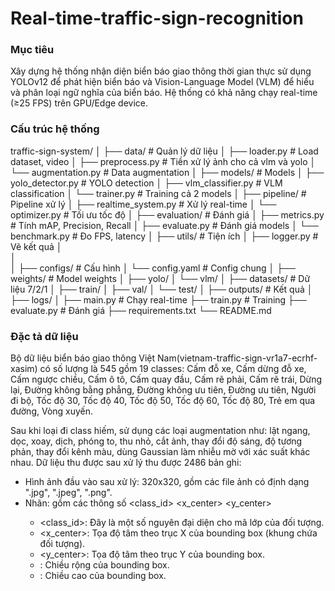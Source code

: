 # Real-time-traffic-sign-recognition

### Mục tiêu

Xây dựng hệ thống nhận diện biển báo giao thông thời gian thực sử dụng YOLOv12 để phát hiện biển báo và Vision-Language Model (VLM) để hiểu và phân loại ngữ nghĩa của biển báo. Hệ thống có khả năng chạy real-time (≥25 FPS) trên GPU/Edge device.

### Cấu trúc hệ thống

traffic-sign-system/
│
├── data/                          # Quản lý dữ liệu
│   ├── loader.py                 # Load dataset, video
│   ├── preprocess.py             # Tiền xử lý ảnh cho cả vlm và yolo
│   └── augmentation.py           # Data augmentation
│
├── models/                        # Models
│   ├── yolo_detector.py          # YOLO detection
│   ├── vlm_classifier.py         # VLM classification
│   └── trainer.py                # Training cả 2 models
│
├── pipeline/                      # Pipeline xử lý
│   ├── realtime_system.py        # Xử lý real-time
│   └── optimizer.py              # Tối ưu tốc độ
│
├── evaluation/                    # Đánh giá
│   ├── metrics.py                # Tính mAP, Precision, Recall
│   ├── evaluate.py               # Đánh giá models
│   └── benchmark.py              # Đo FPS, latency
│
├── utils/                         # Tiện ích
│   ├── logger.py                   # Vẽ kết quả
│   
│   
│
├── configs/                       # Cấu hình
│   └── config.yaml               # Config chung
│
├── weights/                       # Model weights
│   ├── yolo/
│   └── vlm/
│
├── datasets/                      # Dữ liệu 7/2/1
│   ├── train/
│   ├── val/
│   └── test/
│
├── outputs/                       # Kết quả
│   ├── logs/
│
├── main.py                        # Chạy real-time
├── train.py                       # Training
├── evaluate.py                    # Đánh giá
├── requirements.txt
└── README.md

### Đặc tả dữ liệu
Bộ dữ liệu biển báo giao thông Việt Nam(vietnam-traffic-sign-vr1a7-ecrhf-xasim) có số lượng là 545 gồm 19 classes: 
Cấm đỗ xe, Cấm dừng đỗ xe, Cấm ngược chiều, Cấm ô tô, Cấm quay đầu, Cấm rẽ phải, Cấm rẽ trái, Dừng lại, Đường không bằng phẳng,
Đường không ưu tiên, Đường ưu tiên, Người đi bộ, Tốc độ 30, Tốc độ 40, Tốc độ 50, Tốc độ 60, Tốc độ 80, Trẻ em qua đường, Vòng xuyến.

Sau khi loại đi class hiếm, sử dụng các loại augmentation như: lật ngang, dọc, xoay, dịch, phóng to, thu nhỏ, cắt ảnh, thay đổi 
độ sáng, độ tương phản, thay đổi kênh màu, dùng Gaussian làm nhiễu mờ với xác suất khác nhau.
Dữ liệu thu được sau xử lý thu được 2486 bản ghi:

- Hình ảnh đầu vào sau xử lý: 320x320, gồm các file ảnh có định dạng ".jpg", ".jpeg", ".png".
- Nhãn: gồm các thông số <class_id> <x_center> <y_center> <width> <height>
   - <class_id>: Đây là một số nguyên đại diện cho mã lớp của đối tượng.
   - <x_center>: Tọa độ tâm theo trục X của bounding box (khung chứa đối tượng).
   - <y_center>: Tọa độ tâm theo trục Y của bounding box.
   - <width>: Chiều rộng của bounding box.
   - <height>: Chiều cao của bounding box.













































